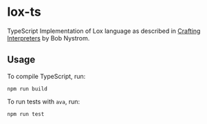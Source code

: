 # lox-ts
TypeScript Implementation of Lox language as described in [Crafting Interpreters](http://craftinginterpreters.com) by Bob Nystrom.


## Usage

To compile TypeScript, run:
```
npm run build
```

To run tests with `ava`, run:
```
npm run test
```